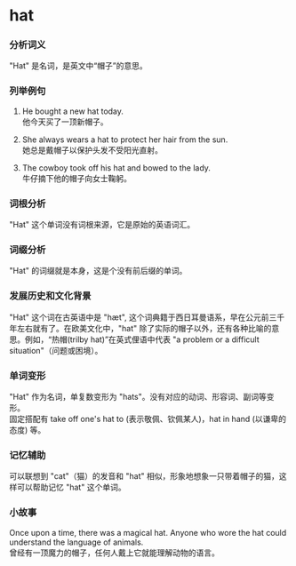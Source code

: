 # hat

### 分析词义

  

"Hat" 是名词，是英文中“帽子”的意思。

  

### 列举例句

  

1.  He bought a new hat today.  
    他今天买了一顶新帽子。
    
      
    
2.  She always wears a hat to protect her hair from the sun.  
    她总是戴帽子以保护头发不受阳光直射。
    
      
    
3.  The cowboy took off his hat and bowed to the lady.  
    牛仔摘下他的帽子向女士鞠躬。
    
      
    

  

### 词根分析

  

"Hat" 这个单词没有词根来源，它是原始的英语词汇。

  

### 词缀分析

  

"Hat" 的词缀就是本身，这是个没有前后缀的单词。

  

### 发展历史和文化背景

  

"Hat" 这个词在古英语中是 "hæt", 这个词典籍于西日耳曼语系，早在公元前三千年左右就有了。在欧美文化中，"hat" 除了实际的帽子以外，还有各种比喻的意思。例如，“热帽(trilby hat)”在英式俚语中代表 "a problem or a difficult situation"（问题或困境）。

  

### 单词变形

  

"Hat" 作为名词，单复数变形为 "hats"。没有对应的动词、形容词、副词等变形。  
固定搭配有 take off one's hat to (表示敬佩、钦佩某人)，hat in hand (以谦卑的态度) 等。

  

### 记忆辅助

  

可以联想到 "cat"（猫）的发音和 "hat" 相似，形象地想象一只带着帽子的猫，这样可以帮助记忆 "hat" 这个单词。

  

### 小故事

  

Once upon a time, there was a magical hat. Anyone who wore the hat could understand the language of animals.  
曾经有一顶魔力的帽子，任何人戴上它就能理解动物的语言。
